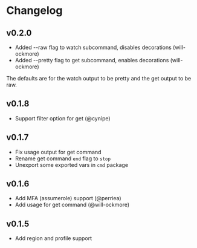 # Changelog

## v0.2.0

- Added --raw flag to watch subcommand, disables decorations (will-ockmore)
- Added --pretty flag to get subcommand, enables decorations (will-ockmore)

The defaults are for the watch output to be pretty and the get output to be raw.

## v0.1.8

- Support filter option for get (@cynipe)

## v0.1.7

- Fix usage output for get command
- Rename get command `end` flag to `stop`
- Unexport some exported vars in `cmd` package

## v0.1.6

- Add MFA (assumerole) support (@perriea)
- Add usage for get command (@will-ockmore)

## v0.1.5

- Add region and profile support
